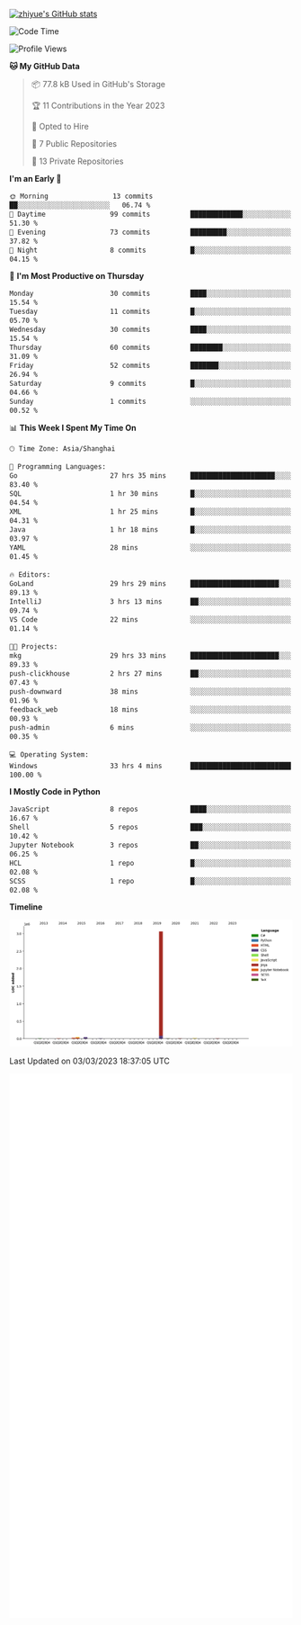 
[![zhiyue's GitHub stats](https://github-readme-stats.vercel.app/api?username=zhiyue)](https://github.com/anuraghazra/github-readme-stats&&show_icons=true)

<!--START_SECTION:waka-->
![Code Time](http://img.shields.io/badge/Code%20Time-956%20hrs%2011%20mins-blue)

![Profile Views](http://img.shields.io/badge/Profile%20Views-1-blue)

**🐱 My GitHub Data** 

> 📦 77.8 kB Used in GitHub's Storage 
 > 
> 🏆 11 Contributions in the Year 2023
 > 
> 💼 Opted to Hire
 > 
> 📜 7 Public Repositories 
 > 
> 🔑 13 Private Repositories 
 > 
**I'm an Early 🐤** 

```text
🌞 Morning                13 commits          ██░░░░░░░░░░░░░░░░░░░░░░░   06.74 % 
🌆 Daytime                99 commits          █████████████░░░░░░░░░░░░   51.30 % 
🌃 Evening                73 commits          █████████░░░░░░░░░░░░░░░░   37.82 % 
🌙 Night                  8 commits           █░░░░░░░░░░░░░░░░░░░░░░░░   04.15 % 
```
📅 **I'm Most Productive on Thursday** 

```text
Monday                   30 commits          ████░░░░░░░░░░░░░░░░░░░░░   15.54 % 
Tuesday                  11 commits          █░░░░░░░░░░░░░░░░░░░░░░░░   05.70 % 
Wednesday                30 commits          ████░░░░░░░░░░░░░░░░░░░░░   15.54 % 
Thursday                 60 commits          ████████░░░░░░░░░░░░░░░░░   31.09 % 
Friday                   52 commits          ███████░░░░░░░░░░░░░░░░░░   26.94 % 
Saturday                 9 commits           █░░░░░░░░░░░░░░░░░░░░░░░░   04.66 % 
Sunday                   1 commits           ░░░░░░░░░░░░░░░░░░░░░░░░░   00.52 % 
```


📊 **This Week I Spent My Time On** 

```text
🕑︎ Time Zone: Asia/Shanghai

💬 Programming Languages: 
Go                       27 hrs 35 mins      █████████████████████░░░░   83.40 % 
SQL                      1 hr 30 mins        █░░░░░░░░░░░░░░░░░░░░░░░░   04.54 % 
XML                      1 hr 25 mins        █░░░░░░░░░░░░░░░░░░░░░░░░   04.31 % 
Java                     1 hr 18 mins        █░░░░░░░░░░░░░░░░░░░░░░░░   03.97 % 
YAML                     28 mins             ░░░░░░░░░░░░░░░░░░░░░░░░░   01.45 % 

🔥 Editors: 
GoLand                   29 hrs 29 mins      ██████████████████████░░░   89.13 % 
IntelliJ                 3 hrs 13 mins       ██░░░░░░░░░░░░░░░░░░░░░░░   09.74 % 
VS Code                  22 mins             ░░░░░░░░░░░░░░░░░░░░░░░░░   01.14 % 

🐱‍💻 Projects: 
mkg                      29 hrs 33 mins      ██████████████████████░░░   89.33 % 
push-clickhouse          2 hrs 27 mins       ██░░░░░░░░░░░░░░░░░░░░░░░   07.43 % 
push-downward            38 mins             ░░░░░░░░░░░░░░░░░░░░░░░░░   01.96 % 
feedback_web             18 mins             ░░░░░░░░░░░░░░░░░░░░░░░░░   00.93 % 
push-admin               6 mins              ░░░░░░░░░░░░░░░░░░░░░░░░░   00.35 % 

💻 Operating System: 
Windows                  33 hrs 4 mins       █████████████████████████   100.00 % 
```

**I Mostly Code in Python** 

```text
JavaScript               8 repos             ████░░░░░░░░░░░░░░░░░░░░░   16.67 % 
Shell                    5 repos             ███░░░░░░░░░░░░░░░░░░░░░░   10.42 % 
Jupyter Notebook         3 repos             ██░░░░░░░░░░░░░░░░░░░░░░░   06.25 % 
HCL                      1 repo              █░░░░░░░░░░░░░░░░░░░░░░░░   02.08 % 
SCSS                     1 repo              █░░░░░░░░░░░░░░░░░░░░░░░░   02.08 % 
```



**Timeline**

![Lines of Code chart](https://raw.githubusercontent.com/zhiyue/zhiyue/main/assets/bar_graph.png)


 Last Updated on 03/03/2023 18:37:05 UTC
<!--END_SECTION:waka-->

<!-- [![Top Langs](https://github-readme-stats.vercel.app/api/top-langs/?username=zhiyue)](https://github.com/anuraghazra/github-readme-stats) -->

![](./github-metrics.svg)

